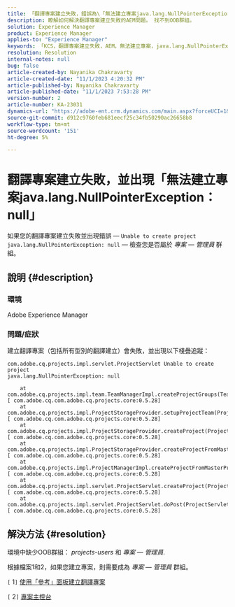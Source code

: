 ```yaml
---
title: 「翻譯專案建立失敗，錯誤為\「無法建立專案java.lang.NullPointerException： null\」
description: 瞭解如何解決翻譯專案建立失敗的AEM問題。 找不到OOB群組。
solution: Experience Manager
product: Experience Manager
applies-to: "Experience Manager"
keywords: 「KCS，翻譯專案建立失敗，AEM，無法建立專案，java.lang.NullPointerException」
resolution: Resolution
internal-notes: null
bug: false
article-created-by: Nayanika Chakravarty
article-created-date: "11/1/2023 4:20:32 PM"
article-published-by: Nayanika Chakravarty
article-published-date: "11/1/2023 7:53:28 PM"
version-number: 2
article-number: KA-23031
dynamics-url: "https://adobe-ent.crm.dynamics.com/main.aspx?forceUCI=1&pagetype=entityrecord&etn=knowledgearticle&id=8d39a28e-d278-ee11-8179-6045bd0065f9"
source-git-commit: d912c9760feb681eecf25c34fb50290ac26658b8
workflow-type: tm+mt
source-wordcount: '151'
ht-degree: 5%

---
```


# 翻譯專案建立失敗，並出現「無法建立專案java.lang.NullPointerException： null」


如果您的翻譯專案建立失敗並出現錯誤 —  `Unable to create project java.lang.NullPointerException: null`  — 檢查您是否屬於 *專案 — 管理員* 群組。

## 說明 {#description}


### 環境

Adobe Experience Manager

### 問題/症狀

建立翻譯專案（包括所有型別的翻譯建立）會失敗，並出現以下棧疊追蹤：


```
com.adobe.cq.projects.impl.servlet.ProjectServlet Unable to create project
java.lang.NullPointerException: null

    at com.adobe.cq.projects.impl.team.TeamManagerImpl.createProjectGroups(TeamManagerImpl.java:346) [ com.adobe.cq.com.adobe.cq.projects.core:0.5.28] 
    at com.adobe.cq.projects.impl.ProjectStorageProvider.setupProjectTeam(ProjectStorageProvider.java:691) [ com.adobe.cq.com.adobe.cq.projects.core:0.5.28] 
    at com.adobe.cq.projects.impl.ProjectStorageProvider.createProject(ProjectStorageProvider.java:636) [ com.adobe.cq.com.adobe.cq.projects.core:0.5.28] 
    at com.adobe.cq.projects.impl.ProjectStorageProvider.createProjectFromMasterProject(ProjectStorageProvider.java:514) [ com.adobe.cq.com.adobe.cq.projects.core:0.5.28] 
    at com.adobe.cq.projects.impl.ProjectManagerImpl.createProjectFromMasterProject(ProjectManagerImpl.java:92) [ com.adobe.cq.com.adobe.cq.projects.core:0.5.28] 
    at com.adobe.cq.projects.impl.servlet.ProjectServlet.createProject(ProjectServlet.java:297) [ com.adobe.cq.com.adobe.cq.projects.core:0.5.28] 
    at com.adobe.cq.projects.impl.servlet.ProjectServlet.doPost(ProjectServlet.java:196) [ com.adobe.cq.com.adobe.cq.projects.core:0.5.28]
```



## 解決方法 {#resolution}


環境中缺少OOB群組： *projects-users* 和 *專案 — 管理員*.

根據檔案1和2，如果您建立專案，則需要成為 *專案 — 管理員* 群組。

&#x200B;&#x200B;&#x200B;&#x200B;`[` 1`]`  [使用「參考」面板建立翻譯專案](https://experienceleague.adobe.com/docs/experience-manager-65/administering/introduction/tc-manage.html?lang=en#creating-translation-projects-using-the-references-panel)

`[` 2`]`  [專案主控台](https://experienceleague.adobe.com/docs/experience-manager-65/authoring/projects/projects.html?lang=en#projects-console)
